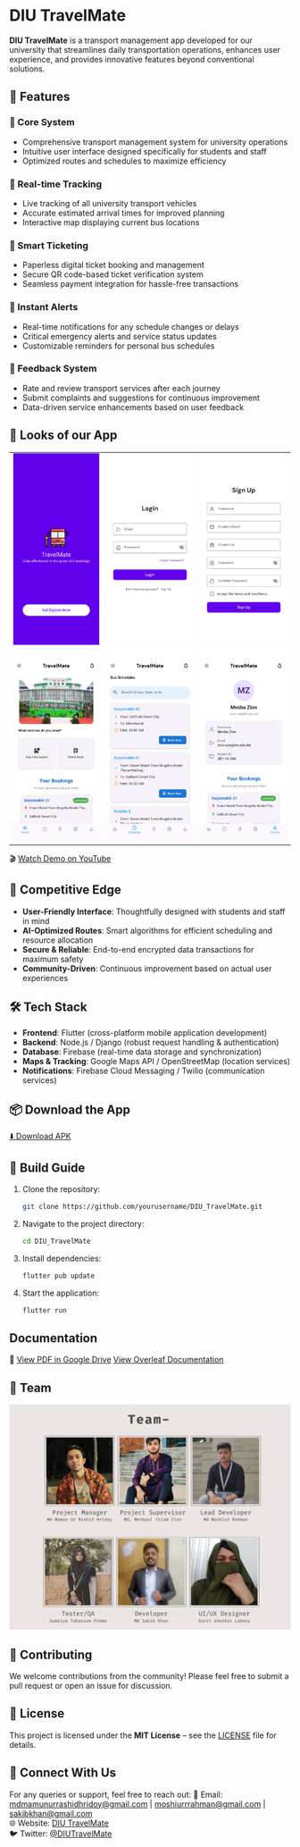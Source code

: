# DIU TravelMate

**DIU TravelMate** is a transport management app developed for our university that streamlines daily transportation operations, enhances user experience, and provides innovative features beyond conventional solutions.

## 🚀 Features

### 🔹 Core System
- Comprehensive transport management system for university operations
- Intuitive user interface designed specifically for students and staff
- Optimized routes and schedules to maximize efficiency

### 📍 Real-time Tracking
- Live tracking of all university transport vehicles
- Accurate estimated arrival times for improved planning
- Interactive map displaying current bus locations

### 🎫 Smart Ticketing
- Paperless digital ticket booking and management
- Secure QR code-based ticket verification system
- Seamless payment integration for hassle-free transactions

### 🔔 Instant Alerts
- Real-time notifications for any schedule changes or delays
- Critical emergency alerts and service status updates
- Customizable reminders for personal bus schedules

### 📝 Feedback System
- Rate and review transport services after each journey
- Submit complaints and suggestions for continuous improvement
- Data-driven service enhancements based on user feedback

## 📸 Looks of our App
<table>
  <tr>
    <td><img src="images_for_readme/Screenshot_20250414-173733.png" alt="Screen 1-State 1" width="300" /></td>
    <td><img src="images_for_readme/Screenshot_20250414-173739.png" alt="Screen 3" width="300" /></td>
    <td><img src="images_for_readme/Screenshot_20250414-173743.png" alt="Screen 4" width="300" /></td>
  </tr>
  <tr>
    <td><img src="images_for_readme/Screenshot_20250414-173810.png" alt="Screen 2" width="300" /></td>
    <td><img src="images_for_readme/Screenshot_20250414-173814.png" alt="Screen 1-State 2" width="300" /></td>
    <td><img src="images_for_readme/Screenshot_20250414-173824.png" alt="Screen 5" width="300" /></td>
  </tr>
</table>

🎬 [Watch Demo on YouTube](https://youtube.com/shorts/jOmKtQhUx_4?feature=share)

## 🎯 Competitive Edge
- **User-Friendly Interface**: Thoughtfully designed with students and staff in mind
- **AI-Optimized Routes**: Smart algorithms for efficient scheduling and resource allocation
- **Secure & Reliable**: End-to-end encrypted data transactions for maximum safety
- **Community-Driven**: Continuous improvement based on actual user experiences

## 🛠 Tech Stack
- **Frontend**: Flutter (cross-platform mobile application development)
- **Backend**: Node.js / Django (robust request handling & authentication)
- **Database**: Firebase (real-time data storage and synchronization)
- **Maps & Tracking**: Google Maps API / OpenStreetMap (location services)
- **Notifications**: Firebase Cloud Messaging / Twilio (communication services)

## 📦 Download the App

[⬇️ Download APK](build/app/outputs/flutter-apk/app-release.apk)

## 📌 Build Guide

1. Clone the repository:
   ```sh
   git clone https://github.com/yourusername/DIU_TravelMate.git
   ```
2. Navigate to the project directory:
   ```sh
   cd DIU_TravelMate
   ```
3. Install dependencies:
   ```sh
   flutter pub update
   ```
4. Start the application:
   ```sh
   flutter run
   ```

## Documentation
📄 [View PDF in Google Drive](https://drive.google.com/file/d/1fnBlvlYVlCng2TISymz8sSnuE4lZXsPD/view?usp=sharing)
[View Overleaf Documentation](https://www.overleaf.com/read/bpbrwmgpbccc#7e7bb7)

## 👥 Team
<img src="images_for_readme/Team-.png" />

## 🤝 Contributing
We welcome contributions from the community! Please feel free to submit a pull request or open an issue for discussion.

## 📄 License
This project is licensed under the **MIT License** – see the [LICENSE](LICENSE) file for details.

## 📢 Connect With Us
For any queries or support, feel free to reach out:
📧 Email: mdmamunurrashidhridoy@gmail.com | moshiurrrahman@gmail.com | sakibkhan@gmail.com  
🌐 Website: [DIU TravelMate](https://github.com/mdmamunurrashidhridoy/DIU_TravelMate)  
🐦 Twitter: [@DIUTravelMate](https://twitter.com/DIUTravelMate)
